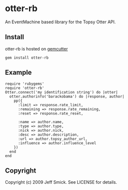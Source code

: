 otter-rb
========

An EventMachine based library for the Topsy Otter API.

Install
-------

otter-rb is hosted on [gemcutter](http://gemcutter.org/gems/otter-rb)

    gem install otter-rb

Example
-------

    require 'rubygems'
    require 'otter-rb'
    Otter.connect('my identification string') do |otter|
      otter.authorinfo('barackobama') do |response, author|
        pp({
          :limit => response.rate_limit,
          :remaining => response.rate_remaining,
          :reset => response.rate_reset,

          :name => author.name,
          :type => author.type,
          :nick => author.nick,
          :desc => author.description,
          :url => author.topsy_author_url,
          :influence => author.influence_level
        })
      end
    end

Copyright
---------

Copyright (c) 2009 Jeff Smick. See LICENSE for details.
